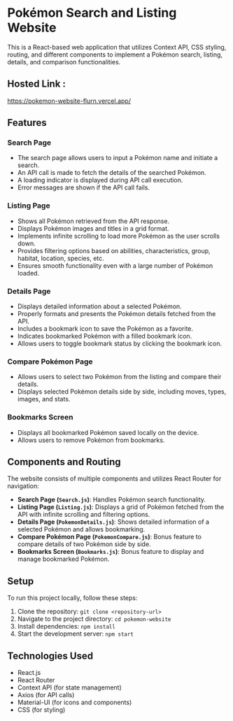 # Pokémon Search and Listing Website

This is a React-based web application that utilizes Context API, CSS styling, routing, and different components to implement a Pokémon search, listing, details, and comparison functionalities.

## Hosted Link :
https://pokemon-website-flurn.vercel.app/

## Features

### Search Page

- The search page allows users to input a Pokémon name and initiate a search.
- An API call is made to fetch the details of the searched Pokémon.
- A loading indicator is displayed during API call execution.
- Error messages are shown if the API call fails.

### Listing Page

- Shows all Pokémon retrieved from the API response.
- Displays Pokémon images and titles in a grid format.
- Implements infinite scrolling to load more Pokémon as the user scrolls down.
- Provides filtering options based on abilities, characteristics, group, habitat, location, species, etc.
- Ensures smooth functionality even with a large number of Pokémon loaded.

### Details Page

- Displays detailed information about a selected Pokémon.
- Properly formats and presents the Pokémon details fetched from the API.
- Includes a bookmark icon to save the Pokémon as a favorite.
- Indicates bookmarked Pokémon with a filled bookmark icon.
- Allows users to toggle bookmark status by clicking the bookmark icon.

### Compare Pokémon Page

- Allows users to select two Pokémon from the listing and compare their details.
- Displays selected Pokémon details side by side, including moves, types, images, and stats.

### Bookmarks Screen

- Displays all bookmarked Pokémon saved locally on the device.
- Allows users to remove Pokémon from bookmarks.

## Components and Routing

The website consists of multiple components and utilizes React Router for navigation:

- **Search Page (`Search.js`)**: Handles Pokémon search functionality.
- **Listing Page (`Listing.js`)**: Displays a grid of Pokémon fetched from the API with infinite scrolling and filtering options.
- **Details Page (`PokemonDetails.js`)**: Shows detailed information of a selected Pokémon and allows bookmarking.
- **Compare Pokémon Page (`PokemonCompare.js`)**: Bonus feature to compare details of two Pokémon side by side.
- **Bookmarks Screen (`Bookmarks.js`)**: Bonus feature to display and manage bookmarked Pokémon.

## Setup

To run this project locally, follow these steps:

1. Clone the repository: `git clone <repository-url>`
2. Navigate to the project directory: `cd pokemon-website`
3. Install dependencies: `npm install`
4. Start the development server: `npm start`

## Technologies Used

- React.js
- React Router
- Context API (for state management)
- Axios (for API calls)
- Material-UI (for icons and components)
- CSS (for styling)




